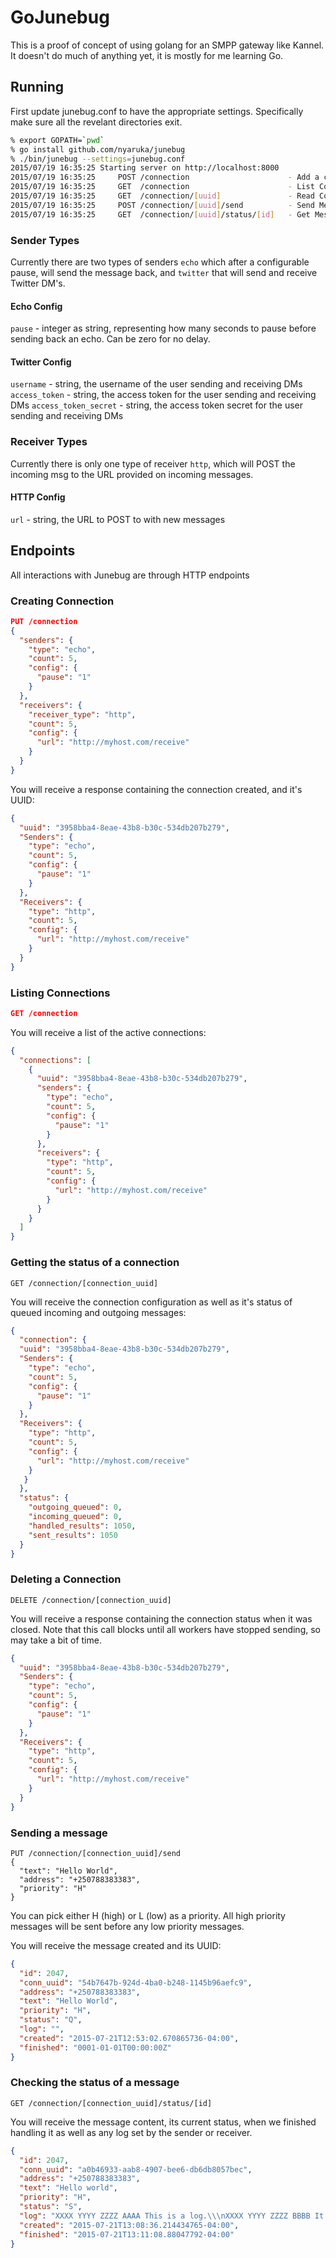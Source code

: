 # GoJunebug 
This is a proof of concept of using golang for an SMPP gateway like Kannel. It doesn't do much of anything yet, it is mostly for me learning Go.

## Running
First update junebug.conf to have the appropriate settings. Specifically make sure all the revelant directories exit.

```bash
% export GOPATH=`pwd`
% go install github.com/nyaruka/junebug
% ./bin/junebug --settings=junebug.conf
2015/07/19 16:35:25 Starting server on http://localhost:8000
2015/07/19 16:35:25 	POST /connection                      - Add a connection
2015/07/19 16:35:25 	GET  /connection                      - List Connections
2015/07/19 16:35:25 	GET  /connection/[uuid]               - Read Connection Status
2015/07/19 16:35:25 	POST /connection/[uuid]/send          - Send Message
2015/07/19 16:35:25 	GET  /connection/[uuid]/status/[id]   - Get Message Status
```

### Sender Types
Currently there are two types of senders ```echo``` which after a configurable pause, will send the message back, and ```twitter``` that will send and receive Twitter DM's.

#### Echo Config

```pause``` - integer as string, representing how many seconds to pause before sending back an echo. Can be zero for no delay.

#### Twitter Config

```username``` - string, the username of the user sending and receiving DMs
```access_token``` - string, the access token for the user sending and receiving DMs
```access_token_secret``` - string, the access token secret for the user sending and receiving DMs

### Receiver Types
Currently there is only one type of receiver ```http```, which will POST the incoming msg to the URL provided on incoming messages.

#### HTTP Config

```url``` - string, the URL to POST to with new messages

## Endpoints
All interactions with Junebug are through HTTP endpoints

### Creating Connection
```json
PUT /connection
{
  "senders": {
    "type": "echo",
    "count": 5,
    "config": {
      "pause": "1"
    }
  },
  "receivers": {
    "receiver_type": "http",
    "count": 5,
    "config": {
      "url": "http://myhost.com/receive"
    }
  }
}
```
You will receive a response containing the connection created, and it's UUID:
```json
{
  "uuid": "3958bba4-8eae-43b8-b30c-534db207b279",
  "Senders": {
    "type": "echo",
    "count": 5,
    "config": {
      "pause": "1"
    }
  },
  "Receivers": {
    "type": "http",
    "count": 5,
    "config": {
      "url": "http://myhost.com/receive"
    }
  }
}
```

### Listing Connections
```json
GET /connection
```
You will receive a list of the active connections:
```json
{
  "connections": [
    {
      "uuid": "3958bba4-8eae-43b8-b30c-534db207b279",
      "senders": {
        "type": "echo",
        "count": 5,
        "config": {
          "pause": "1"
        }
      },
      "receivers": {
        "type": "http",
        "count": 5,
        "config": {
          "url": "http://myhost.com/receive"
        }
      }
    }
  ]
}
```

### Getting the status of a connection
```
GET /connection/[connection_uuid]
```
You will receive the connection configuration as well as it's status of queued incoming and outgoing messages:
```json
{
  "connection": {
  "uuid": "3958bba4-8eae-43b8-b30c-534db207b279",
  "Senders": {
    "type": "echo",
    "count": 5,
    "config": {
      "pause": "1"
    }
  },
  "Receivers": {
    "type": "http",
    "count": 5,
    "config": {
      "url": "http://myhost.com/receive"
    }
   }
  },
  "status": {
    "outgoing_queued": 0,
    "incoming_queued": 0,
    "handled_results": 1050,
    "sent_results": 1050
  }
}
```

### Deleting a Connection
```
DELETE /connection/[connection_uuid]
```
You will receive a response containing the connection status when it was closed. Note that this call blocks until all workers have stopped sending, so may take a bit of time.
```json
{
  "uuid": "3958bba4-8eae-43b8-b30c-534db207b279",
  "Senders": {
    "type": "echo",
    "count": 5,
    "config": {
      "pause": "1"
    }
  },
  "Receivers": {
    "type": "http",
    "count": 5,
    "config": {
      "url": "http://myhost.com/receive"
    }
  }
}
```

### Sending a message
```
PUT /connection/[connection_uuid]/send
{
  "text": "Hello World",
  "address": "+250788383383",
  "priority": "H"
}
```
You can pick either H (high) or L (low) as a priority. All high priority messages will be sent before any low priority messages.

You will receive the message created and its UUID:
```json
{
  "id": 2047,
  "conn_uuid": "54b7647b-924d-4ba0-b248-1145b96aefc9",
  "address": "+250788383383",
  "text": "Hello World",
  "priority": "H",
  "status": "Q",
  "log": "",
  "created": "2015-07-21T12:53:02.670865736-04:00",
  "finished": "0001-01-01T00:00:00Z"
}
```

### Checking the status of a message
```
GET /connection/[connection_uuid]/status/[id]
```
You will receive the message content, its current status, when we finished
handling it as well as any log set by the sender or receiver.
```json
{
  "id": 2047,
  "conn_uuid": "a0b46933-aab8-4907-bee6-db6db8057bec",
  "address": "+250788383383",
  "text": "Hello world",
  "priority": "H",
  "status": "S",
  "log": "XXXX YYYY ZZZZ AAAA This is a log.\\\nXXXX YYYY ZZZZ BBBB It is fake.",
  "created": "2015-07-21T13:08:36.214434765-04:00",
  "finished": "2015-07-21T13:11:08.88047792-04:00"
}
```
